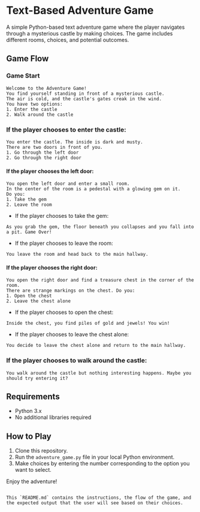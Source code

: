 # Text-Based Adventure Game

A simple Python-based text adventure game where the player navigates through a mysterious castle by making choices. The game includes different rooms, choices, and potential outcomes.

## Game Flow

### Game Start

```
Welcome to the Adventure Game!
You find yourself standing in front of a mysterious castle.
The air is cold, and the castle's gates creak in the wind.
You have two options:
1. Enter the castle
2. Walk around the castle
```

### If the player chooses to enter the castle:

```
You enter the castle. The inside is dark and musty.
There are two doors in front of you.
1. Go through the left door
2. Go through the right door
```

#### If the player chooses the left door:

```
You open the left door and enter a small room.
In the center of the room is a pedestal with a glowing gem on it.
Do you:
1. Take the gem
2. Leave the room
```

- If the player chooses to take the gem:

```
As you grab the gem, the floor beneath you collapses and you fall into a pit. Game Over!
```

- If the player chooses to leave the room:

```
You leave the room and head back to the main hallway.
```

#### If the player chooses the right door:

```
You open the right door and find a treasure chest in the corner of the room.
There are strange markings on the chest. Do you:
1. Open the chest
2. Leave the chest alone
```

- If the player chooses to open the chest:

```
Inside the chest, you find piles of gold and jewels! You win!
```

- If the player chooses to leave the chest alone:

```
You decide to leave the chest alone and return to the main hallway.
```

### If the player chooses to walk around the castle:

```
You walk around the castle but nothing interesting happens. Maybe you should try entering it?
```

## Requirements

- Python 3.x
- No additional libraries required

## How to Play

1. Clone this repository.
2. Run the `adventure_game.py` file in your local Python environment.
3. Make choices by entering the number corresponding to the option you want to select.

Enjoy the adventure!
``` 

This `README.md` contains the instructions, the flow of the game, and the expected output that the user will see based on their choices.
